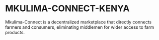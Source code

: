 # MKULIMA-CONNECT-KENYA
Mkulima-Connect is a decentralized marketplace that directly connects farmers and consumers, eliminating middlemen for wider access to farm products.
